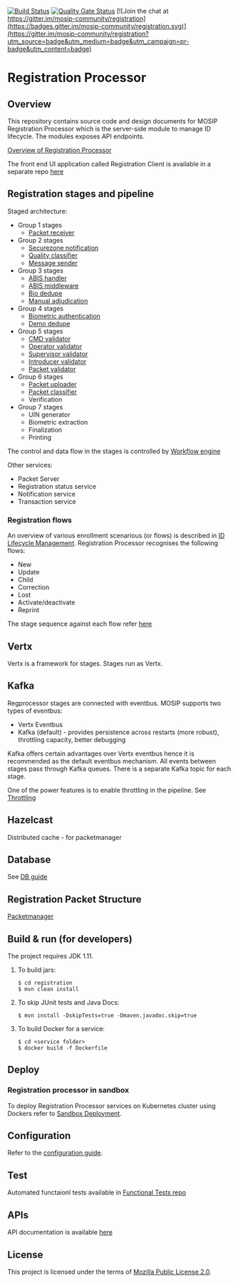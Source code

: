
[![Build Status](https://travis-ci.org/mosip/registration.svg?branch=master)](https://travis-ci.org/mosip/registration)
[![Quality Gate Status](https://sonarcloud.io/api/project_badges/measure?project=mosip_registration&metric=alert_status)](https://sonarcloud.io/dashboard?id=mosip_registration)
[![Join the chat at https://gitter.im/mosip-community/registration](https://badges.gitter.im/mosip-community/registration.svg)](https://gitter.im/mosip-community/registration?utm_source=badge&utm_medium=badge&utm_campaign=pr-badge&utm_content=badge)

# Registration Processor

## Overview
This repository contains source code and design documents for MOSIP Registration Processor which is the server-side module to manage ID lifecycle.  The modules exposes API endpoints.  

[Overview of Registration Processor](https://docs.mosip.io/1.2.0/modules/registration-processor)

The front end UI application called Registration Client is available in a separate repo [here](https://github.com/mosip/registration-client)

## Registration stages and pipeline

Staged architecture:

  * Group 1 stages 
      * [Packet receiver](registration-processor/init/registration-processor-packet-receiver-stage)
  * Group 2 stages
      * [Securezone notification](registration-processor/pre-processor/registration-processor-securezone-notification-stage)
      * [Quality classifier](registration-processor/pre-processor/registration-processor-quality-classifier-stage)
      * [Message sender]()
  * Group 3 stages
      * [ABIS handler](registration-processor/core-processor/registration-processor-abis-handler-stage)
      * [ABIS middleware ](registration-processor/core-processor/registration-processor-abis-middleware-stage)
      * [Bio dedupe](registration-processor/core-processor/registration-processor-bio-dedupe-stage)
      * [Manual adjudication](registration-processor/core-processor/registration-processor-manual-adjudication-stage)
 * Group 4 stages
      * [Biometric authentication](registration-processor/core-processor/registration-processor-biometric-authentication-stage)
      * [Demo dedupe](registration-processor/core-processor/registration-processor-demo-dedupe-stage)
 * Group 5 stages
      * [CMD validator](registration-processor/pre-processor/registration-processor-cmd-validator-stage)
      * [Operator validator](registration-processor/pre-processor/registration-processor-operator-validator-stage)
      * [Supervisor validator](registration-processor/pre-processor/registration-processor-supervisor-validator-stage)
      * [Introducer validator](registration-processor/pre-processor/registration-processor-introducer-validator-stage)
      * [Packet validator](registration-processor/pre-processor/registration-processor-packet-validator-stage)
 * Group 6 stages
      * [Packet uploader](registration-processor/pre-processor/registration-processor-packet-uploader-stage)
      * [Packet classifier](registration-processor/pre-processor/registration-processor-packet-classifier-stage)
      * Verification
 * Group 7 stages
      * UIN generator
      * Biometric extraction
      * Finalization
      * Printing

The control and data flow in the stages is controlled by [Workflow engine](registration-processor/workflow-engine/)

Other services:
  * Packet Server
  * Registration status service
  * Notification service
  * Transaction service

### Registration flows
An overview of various enrollment scenarious (or flows) is described in [ID Lifecycle Management](https://docs.mosip.io/1.2.0/id-lifecycle-management).  Registration Processor recognises the following flows:

* New 
* Update
* Child
* Correction 
* Lost 
* Activate/deactivate
* Reprint

The stage sequence against each flow refer [here](docs/flows.md)
 
## Vertx
Vertx is a framework for stages. Stages run as Vertx.

## Kafka
Regprocessor stages are connected with eventbus.  MOSIP supports two types of eventbus: 
 - Vertx Eventbus 
 - Kafka (default) - provides persistence across restarts (more robust), throttling capacity, better debugging 

Kafka offers certain advantages over Vertx eventbus hence it is recommended as the default eventbus mechanism. All events between stages pass through Kafka queues. There is a separate Kafka topic for each stage.

One of the power features is to enable throttling in the pipeline.  See [Throttling](docs/throttling.md)

## Hazelcast 
Distributed cache - for packetmanager

## Database
See [DB guide](db_scripts/README.md)

## Registration Packet Structure
[Packetmanager](https://docs.mosip.io/1.2.0/modules/packet-manager)

## Build & run (for developers)
The project requires JDK 1.11. 
1. To build jars:
    ```
    $ cd registration
    $ mvn clean install 
    ```
1. To skip JUnit tests and Java Docs:
    ```
    $ mvn install -DskipTests=true -Dmaven.javadoc.skip=true
    ```
1. To build Docker for a service:
    ```
    $ cd <service folder>
    $ docker build -f Dockerfile
    ```

## Deploy

### Registration processor in sandbox
To deploy Registration Processor services on Kubernetes cluster using Dockers refer to [Sandbox Deployment](https://docs.mosip.io/1.2.0/deployment/sandbox-deployment).

## Configuration
Refer to the [configuration guide](docs/configuration.md).

## Test
Automated functaionl tests available in [Functional Tests repo](https://github.com/mosip/mosip-functional-tests)

## APIs
API documentation is available [here](https://docs.mosip.io/1.2.0/api)

## License
This project is licensed under the terms of [Mozilla Public License 2.0](LICENSE).

